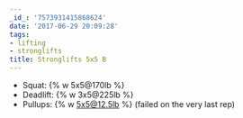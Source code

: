 ```yaml
---
_id_: '7573931415868624'
date: '2017-06-29 20:09:28'
tags:
- lifting
- stronglifts
title: Stronglifts 5x5 B
---
```


- Squat:    {% w 5x5@170lb %}
- Deadlift: {% w 3x5@225lb %}
- Pullups:  {% w 5x5@12.5lb %} (failed on the very last rep)
